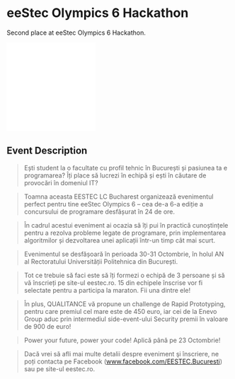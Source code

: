 # eeStec Olympics 6 Hackathon

Second place at eeStec Olympics 6 Hackathon.

![](video.svg)

## Event Description

> Ești student la o facultate cu profil tehnic în București și pasiunea ta e programarea? Îți place să lucrezi în echipă și ești în căutare de provocări în domeniul IT?

> Toamna aceasta EESTEC LC Bucharest organizează evenimentul perfect pentru tine eeStec Olympics 6 – cea de-a 6-a ediție a concursului de programare desfășurat în 24 de ore.

> În cadrul acestui eveniment ai ocazia să îți pui în practică cunoștințele pentru a rezolva probleme legate de programare, prin implementarea algoritmilor și dezvoltarea unei aplicații într-un timp cât mai scurt.

> Evenimentul se desfășoară în perioada 30-31 Octombrie, în holul AN al Rectoratului Universității Politehnica din București.

> Tot ce trebuie să faci este să îți formezi o echipă de 3 persoane și să vă înscrieți pe site-ul eestec.ro. 15 din echipele înscrise vor fi selectate pentru a participa la maraton. Fii una dintre ele!

> În plus, QUALITANCE vă propune un challenge de Rapid Prototyping, pentru care premiul cel mare este de 450 euro, iar cei de la Enevo Group aduc prin intermediul side-event-ului Security premii în valoare de 900 de euro!

> Power your future, power your code! Aplică până pe 23 Octombrie!

> Dacă vrei să afli mai multe detalii despre eveniment şi înscriere, ne poți contacta pe Facebook (www.facebook.com/EESTEC.Bucuresti) sau pe site-ul eestec.ro.
